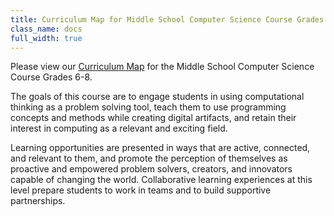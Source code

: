 ```yaml
---
title: Curriculum Map for Middle School Computer Science Course Grades 6-8
class_name: docs
full_width: true
---
```


Please view our [Curriculum Map](https://docs.google.com/spreadsheets/d/1of2dwHnwWigE9-SWtD7c40vBD0KmrVXiKWn-gZOnR2Q/edit?usp=sharing) for the Middle School Computer Science Course Grades 6-8.

The goals of this course are to engage students in using computational thinking as a problem solving tool, teach them to use programming concepts and methods while creating digital artifacts, and retain their interest in computing as a relevant and exciting field. 

Learning opportunities are presented in ways that are active, connected, and relevant to them, and promote the perception of themselves as proactive and empowered problem solvers, creators, and innovators capable of changing the world. Collaborative learning experiences at this level prepare students to work in teams and to build supportive partnerships.

